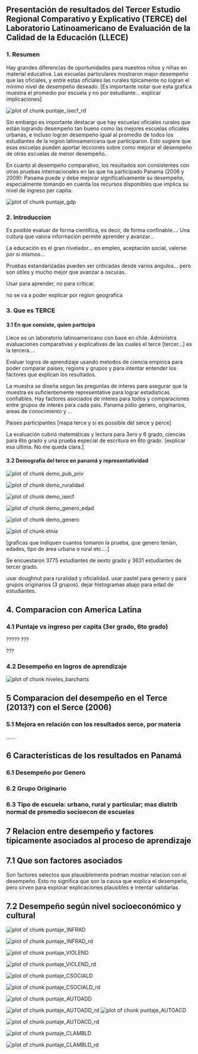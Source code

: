 
## Presentación de resultados del Tercer Estudio Regional Comparativo y Explicativo (TERCE) del Laboratorio Latinoamericano de Evaluación de la Calidad de la Educación (LLECE)

### 1. Resumen

Hay grandes diferencias de oportunidades para nuestros niños y niñas en material educativa.    Las escuelas particulares mostraron major desempeño que las oficiales, y entre estas oficiales las rurales típicamente no logran el mínimo nivel de desempeño deseado.     [Es importante notar que esta grafica muestra el promedio por escuela y no por estudiante… explicar implicaciones]


![plot of chunk puntaje_isecf_rd](figure/puntaje_isecf_rd-1.png) 

Sin embargo es importante destacar que hay escuelas oficiales rurales que están logrando desempeño tan bueno como las mejores escuelas oficiales urbanas, e incluso logran desempeño igual al promedio de todos los estudiantes de la region latinoamericana que participaron.   Esto sugiere que esas escuelas pueden aportar lecciones sobre como mejorar el desempeño de otras escuelas de menor desempeño.   

En cuanto al desempeño comparativo, los resultados son consistentes con otras pruebas internacionales en las que ha participado Panama (2006 y 2009): Panama puede y debe mejorar significativamente su desempeño, especialmente tomando en cuenta los recursos disponibles que implica su nivel de ingreso per capita.    


![plot of chunk puntaje_gdp](figure/puntaje_gdp-1.png) 

### 2. Introduccion 

Es posible evaluar de forma científica, es decir, de forma confinable….   Una cultura que valora información permite aprender y avanzar…

La educación es el gran nivelador… en empleo, aceptación social, valerse por si mismos…

Pruebas estandarizadas pueden ser criticadas desde varios angulos… pero son útiles y mucho mejor que avanzar a oscuras.   

Usar para aprender, no para criticar.   

no se va a poder explicar por region geografica


### 3. Que es TERCE
#### 3.1 En que consiste, quien participa

Llece es un laboratorio latinoamericano con base en chile.  Administra evaluaciones comparativas y explicativas de las cuales el terce [tercer…] es la tercera….

Evaluar logros de aprendizaje usando metodos de ciencia empirica para poder comparar paises, regions y grupos y para intentar entender los factores que explican los resultados.  

La muestra se diseña segun las preguntas de interes para asegurar que la muestra es suficientemente representative para lograr estadisticas confiables.    Hay factores asociados de interes para todos y comparaciones entre grupos de interes para cada pais.  Panama pidio genero, originarios, areas de conocimiento y …

Paises participantes [mapa terce y si es possible del serce y perce]

La evaluación cubrió matemáticas y lectura para 3ero y 6 grado, ciencias para 6to grado y una prueba especial de escritura en 6to grado.   [explicar esa ultima.  No me queda clara.]

#### 3.2 Demografía del terce en panamá y representatividad 

![plot of chunk demo_pub_priv](figure/demo_pub_priv-1.png) 

![plot of chunk demo_ruralidad](figure/demo_ruralidad-1.png) 

![plot of chunk demo_isecf](figure/demo_isecf-1.png) 

![plot of chunk demo_genero_edad](figure/demo_genero_edad-1.png) 

![plot of chunk demo_genero](figure/demo_genero-1.png) 


![plot of chunk etnia](figure/etnia-1.png) 



[graficas que indiquen cuantos tomaron la prueba, que genero tenían, edades, tipo de área urbana o rural etc….]

Se encuestaron 3775 estudiantes de sexto grado y 3631 estudiantes de tercer grado.

usar doughnut para ruralidad y oficialidad.  usar pastel para genero y para grupos originarios (3 grupos).  dejar histogramas abajo para edad de estudiantes.  

## 4. Comparacion con America Latina
### 4.1 Puntaje vs ingreso per capita (3er grado, 6to grado)
?????
???

???

### 4.2 Desempeño en logros de aprendizaje
![plot of chunk niveles_barcharts](figure/niveles_barcharts-1.png) 
   
## 5 Comparacion del desempeño en el Terce (2013?) con el Serce (2006)
### 5.1 Mejora en relación con los resultados serce, por materia
......

## 6 Características de los resultados en Panamá
### 6.1 Desempeño por Genero 
### 6.2 Grupo Originario
### 6.3 Tipo de escuela: urbano, rural y particular; mas distrib normal de promedio socioecon de escuelas

## 7 Relacion entre desempeño y factores típicamente asociados al proceso de aprendizaje
## 7.1 Que son factores asociados

Son factores selectos que plausiblemente podrian mostrar relacion con el desempeño.  Esto no significa que son la causa que explica el desempeño, pero sirven para explorar explicaciones plausibles e intentar validarlas

## 7.2 Desempeño según nivel socioeconómico y cultural

![plot of chunk puntaje_INFRAD](figure/puntaje_INFRAD-1.png) 

![plot of chunk puntaje_INFRAD_rd](figure/puntaje_INFRAD_rd-1.png) 


![plot of chunk puntaje_VIOLEND](figure/puntaje_VIOLEND-1.png) 

![plot of chunk puntaje_VIOLEND_rd](figure/puntaje_VIOLEND_rd-1.png) 

![plot of chunk puntaje_CSOCIALD](figure/puntaje_CSOCIALD-1.png) 

![plot of chunk puntaje_CSOCIALD_rd](figure/puntaje_CSOCIALD_rd-1.png) 

![plot of chunk puntaje_AUTOADD](figure/puntaje_AUTOADD-1.png) 

![plot of chunk puntaje_AUTOADD_rd](figure/puntaje_AUTOADD_rd-1.png) 
![plot of chunk puntaje_AUTOACD](figure/puntaje_AUTOACD-1.png) 

![plot of chunk puntaje_AUTOACD_rd](figure/puntaje_AUTOACD_rd-1.png) 

![plot of chunk puntaje_CLAMBLD](figure/puntaje_CLAMBLD-1.png) 

![plot of chunk puntaje_CLAMBLD_rd](figure/puntaje_CLAMBLD_rd-1.png) 
